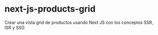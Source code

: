 # next-js-products-grid
Crear una vista grid de productos usando Next JS con los conceptos SSR, ISR y SSG
